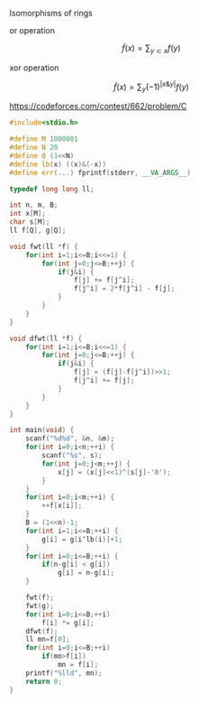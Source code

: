 Isomorphisms of rings

or operation

$$
\tilde f(x) = \sum_{y\subset x} f(y)
$$

xor operation

$$
\tilde f(x) = \sum_{y} (-1)^{|x\& y|}f(y)
$$

https://codeforces.com/contest/662/problem/C

```cpp
#include<stdio.h>

#define M 1000001
#define N 20
#define Q (1<<N)
#define lb(x) ((x)&(-x))
#define err(...) fprintf(stderr, __VA_ARGS__)

typedef long long ll;

int n, m, B;
int x[M];
char s[M];
ll f[Q], g[Q];

void fwt(ll *f) {
	for(int i=1;i<=B;i<<=1) {
		for(int j=0;j<=B;++j) {
			if(j&i) {
				f[j] += f[j^i];
				f[j^i] = 2*f[j^i] - f[j];
			}
		}
	}
}

void dfwt(ll *f) {
	for(int i=1;i<=B;i<<=1) {
		for(int j=0;j<=B;++j) {
			if(j&i) {
				f[j] = (f[j]-f[j^i])>>1;
				f[j^i] += f[j];
			}
		}
	}
}

int main(void) {
	scanf("%d%d", &n, &m);
	for(int i=0;i<n;++i) {
		scanf("%s", s);
		for(int j=0;j<m;++j) {
			x[j] = (x[j]<<1)^(s[j]-'0');
		}
	}
	for(int i=0;i<m;++i) {
		++f[x[i]];
	}
	B = (1<<n)-1;
	for(int i=1;i<=B;++i) {
		g[i] = g[i^lb(i)]+1;
	}
	for(int i=0;i<=B;++i) {
		if(n-g[i] < g[i])
			g[i] = n-g[i];
	}

	fwt(f);
	fwt(g);
	for(int i=0;i<=B;++i)
		f[i] *= g[i];
	dfwt(f);
	ll mn=f[0];
	for(int i=0;i<=B;++i)
		if(mn>f[i])
			mn = f[i];
	printf("%lld", mn);
	return 0;
}
```
